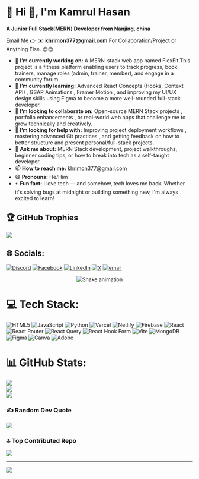# 💫 Hi 👋, I'm Kamrul Hasan
**A Junior Full Stack(MERN) Developer from Nanjing, china**

Email Me 👉 ✉️ **khrimon377@gmail.com** For Collaboration/Project or Anything Else. 😊😊

- 🔭 **I’m currently working on:** A MERN-stack web app named FlexFit.This project is a fitness platform enabling users to track progress, book trainers, manage roles (admin, trainer, member), and engage in a community forum.
- 🌱 **I’m currently learning:** Advanced React Concepts (Hooks, Context API) , GSAP Animations , Framer Motion , and improving my UI/UX design skills using Figma to become a more well-rounded full-stack developer.
- 👯 **I’m looking to collaborate on:** Open-source MERN Stack projects , portfolio enhancements , or real-world web apps that challenge me to grow technically and creatively.
- 🤔 **I’m looking for help with:** Improving project deployment workflows , mastering advanced Git practices , and getting feedback on how to better structure and present personal/full-stack projects.
- 💬 **Ask me about:** MERN Stack development, project walkthroughs, beginner coding tips, or how to break into tech as a self-taught developer.
- 📫 **How to reach me:** khrimon377@gmail.com
- 😄 **Pronouns:** He/Him
- ⚡ **Fun fact:** I love tech — and somehow, tech loves me back. Whether it's solving bugs at midnight or building something new, I'm always excited to learn!


## 🏆 GitHub Trophies
![](https://github-profile-trophy.vercel.app/?username=Kamrul-Hasan-Rimon&theme=radical&no-frame=false&no-bg=true&margin-w=4)


## 🌐 Socials:
[![Discord](https://img.shields.io/badge/Discord-%237289DA.svg?logo=discord&logoColor=white)](https://discord.gg/kamrulhasan_46392) [![Facebook](https://img.shields.io/badge/Facebook-%231877F2.svg?logo=Facebook&logoColor=white)]( https://www.facebook.com/profile.php?id=100088101997971 ) [![LinkedIn](https://img.shields.io/badge/LinkedIn-%230077B5.svg?logo=linkedin&logoColor=white)](https://www.linkedin.com/in/kamrul-hasan-aa77812b5/) [![X](https://img.shields.io/badge/X-black.svg?logo=X&logoColor=white)](https://x.com/@KamrulHasa33772) [![email](https://img.shields.io/badge/Email-D14836?logo=gmail&logoColor=white)](mailto:lnahar958@gmail.com) 
<!-- Snake Game Repo View -->

<div align="center">
  <img src="https://profile-readme-generator.com/assets/snake.svg" alt="Snake animation" />
</div>


# 💻 Tech Stack:
![HTML5](https://img.shields.io/badge/html5-%23E34F26.svg?style=for-the-badge&logo=html5&logoColor=white) ![JavaScript](https://img.shields.io/badge/javascript-%23323330.svg?style=for-the-badge&logo=javascript&logoColor=%23F7DF1E) ![Python](https://img.shields.io/badge/python-3670A0?style=for-the-badge&logo=python&logoColor=ffdd54) ![Vercel](https://img.shields.io/badge/vercel-%23000000.svg?style=for-the-badge&logo=vercel&logoColor=white) ![Netlify](https://img.shields.io/badge/netlify-%23000000.svg?style=for-the-badge&logo=netlify&logoColor=#00C7B7) ![Firebase](https://img.shields.io/badge/firebase-%23039BE5.svg?style=for-the-badge&logo=firebase) ![React](https://img.shields.io/badge/react-%2320232a.svg?style=for-the-badge&logo=react&logoColor=%2361DAFB) ![React Router](https://img.shields.io/badge/React_Router-CA4245?style=for-the-badge&logo=react-router&logoColor=white) ![React Query](https://img.shields.io/badge/-React%20Query-FF4154?style=for-the-badge&logo=react%20query&logoColor=white) ![React Hook Form](https://img.shields.io/badge/React%20Hook%20Form-%23EC5990.svg?style=for-the-badge&logo=reacthookform&logoColor=white) ![Vite](https://img.shields.io/badge/vite-%23646CFF.svg?style=for-the-badge&logo=vite&logoColor=white) ![MongoDB](https://img.shields.io/badge/MongoDB-%234ea94b.svg?style=for-the-badge&logo=mongodb&logoColor=white) ![Figma](https://img.shields.io/badge/figma-%23F24E1E.svg?style=for-the-badge&logo=figma&logoColor=white) ![Canva](https://img.shields.io/badge/Canva-%2300C4CC.svg?style=for-the-badge&logo=Canva&logoColor=white) ![Adobe](https://img.shields.io/badge/adobe-%23FF0000.svg?style=for-the-badge&logo=adobe&logoColor=white)
# 📊 GitHub Stats:
![](https://github-readme-stats.vercel.app/api?username=Kamrul-Hasan-Rimon&theme=dark&hide_border=false&include_all_commits=true&count_private=false)<br/>
![](https://nirzak-streak-stats.vercel.app/?user=Kamrul-Hasan-Rimon&theme=dark&hide_border=false)<br/>
![](https://github-readme-stats.vercel.app/api/top-langs/?username=Kamrul-Hasan-Rimon&theme=dark&hide_border=false&include_all_commits=true&count_private=false&layout=compact)

### ✍️ Random Dev Quote
![](https://quotes-github-readme.vercel.app/api?type=horizontal&theme=radical)

### 🔝 Top Contributed Repo
![](https://github-contributor-stats.vercel.app/api?username=Kamrul-Hasan-Rimon&limit=5&theme=dark&combine_all_yearly_contributions=true)

---
[![](https://visitcount.itsvg.in/api?id=Kamrul-Hasan-Rimon&icon=0&color=0)](https://visitcount.itsvg.in)

<!-- Proudly created with GPRM ( https://gprm.itsvg.in ) -->
